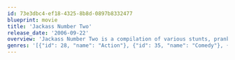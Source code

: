 ```yaml
---
id: 73e3dbc4-ef18-4325-8b8d-0897b8332477
blueprint: movie
title: 'Jackass Number Two'
release_date: '2006-09-22'
overview: 'Jackass Number Two is a compilation of various stunts, pranks and skits, and essentially has no plot. Chris Pontius, Johnny Knoxville, Steve-O, Bam Margera, and the whole crew return to the screen to raise the stakes higher than ever before.'
genres: '[{"id": 28, "name": "Action"}, {"id": 35, "name": "Comedy"}, {"id": 99, "name": "Documentary"}]'
---
```

